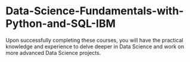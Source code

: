 # Data-Science-Fundamentals-with-Python-and-SQL-IBM
Upon successfully completing these courses, you will have the practical knowledge and experience to delve deeper in Data Science and work on more advanced Data Science projects. 
